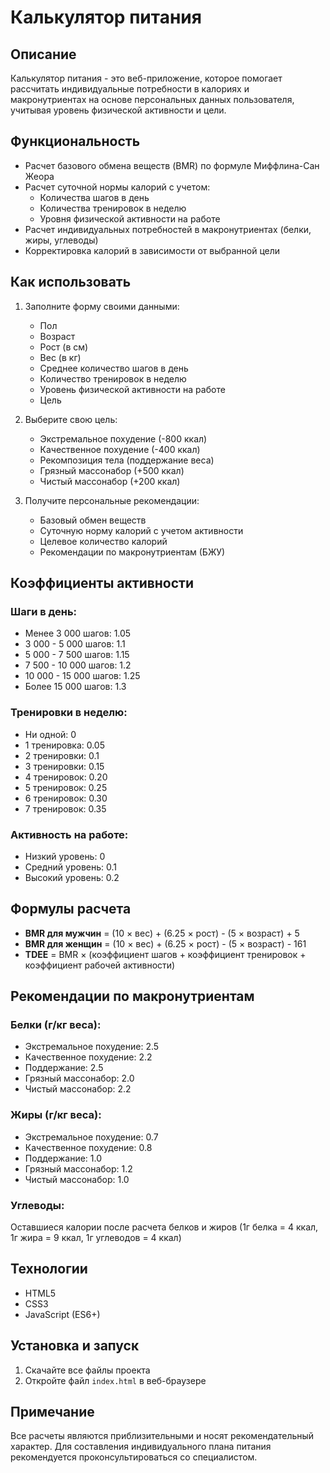 # Калькулятор питания

## Описание
Калькулятор питания - это веб-приложение, которое помогает рассчитать индивидуальные потребности в калориях и макронутриентах на основе персональных данных пользователя, учитывая уровень физической активности и цели.

## Функциональность
- Расчет базового обмена веществ (BMR) по формуле Миффлина-Сан Жеора
- Расчет суточной нормы калорий с учетом:
  - Количества шагов в день
  - Количества тренировок в неделю
  - Уровня физической активности на работе
- Расчет индивидуальных потребностей в макронутриентах (белки, жиры, углеводы)
- Корректировка калорий в зависимости от выбранной цели

## Как использовать
1. Заполните форму своими данными:
   - Пол
   - Возраст
   - Рост (в см)
   - Вес (в кг)
   - Среднее количество шагов в день
   - Количество тренировок в неделю
   - Уровень физической активности на работе
   - Цель

2. Выберите свою цель:
   - Экстремальное похудение (-800 ккал)
   - Качественное похудение (-400 ккал)
   - Рекомпозиция тела (поддержание веса)
   - Грязный массонабор (+500 ккал)
   - Чистый массонабор (+200 ккал)

3. Получите персональные рекомендации:
   - Базовый обмен веществ
   - Суточную норму калорий с учетом активности
   - Целевое количество калорий
   - Рекомендации по макронутриентам (БЖУ)

## Коэффициенты активности

### Шаги в день:
- Менее 3 000 шагов: 1.05
- 3 000 - 5 000 шагов: 1.1
- 5 000 - 7 500 шагов: 1.15
- 7 500 - 10 000 шагов: 1.2
- 10 000 - 15 000 шагов: 1.25
- Более 15 000 шагов: 1.3

### Тренировки в неделю:
- Ни одной: 0
- 1 тренировка: 0.05
- 2 тренировки: 0.1
- 3 тренировки: 0.15
- 4 тренировок: 0.20
- 5 тренировок: 0.25
- 6 тренировок: 0.30
- 7 тренировок: 0.35

### Активность на работе:
- Низкий уровень: 0
- Средний уровень: 0.1
- Высокий уровень: 0.2

## Формулы расчета
- **BMR для мужчин** = (10 × вес) + (6.25 × рост) - (5 × возраст) + 5
- **BMR для женщин** = (10 × вес) + (6.25 × рост) - (5 × возраст) - 161
- **TDEE** = BMR × (коэффициент шагов + коэффициент тренировок + коэффициент рабочей активности)

## Рекомендации по макронутриентам
### Белки (г/кг веса):
- Экстремальное похудение: 2.5
- Качественное похудение: 2.2
- Поддержание: 2.5
- Грязный массонабор: 2.0
- Чистый массонабор: 2.2

### Жиры (г/кг веса):
- Экстремальное похудение: 0.7
- Качественное похудение: 0.8
- Поддержание: 1.0
- Грязный массонабор: 1.2
- Чистый массонабор: 1.0

### Углеводы:
Оставшиеся калории после расчета белков и жиров
(1г белка = 4 ккал, 1г жира = 9 ккал, 1г углеводов = 4 ккал)

## Технологии
- HTML5
- CSS3
- JavaScript (ES6+)

## Установка и запуск
1. Скачайте все файлы проекта
2. Откройте файл `index.html` в веб-браузере

## Примечание
Все расчеты являются приблизительными и носят рекомендательный характер. Для составления индивидуального плана питания рекомендуется проконсультироваться со специалистом.